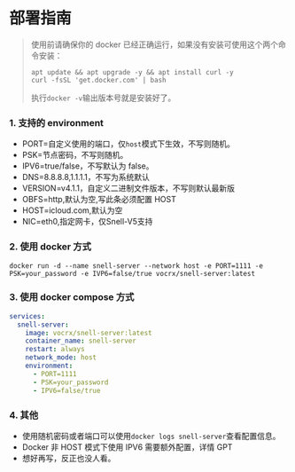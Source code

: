 # 部署指南

> 使用前请确保你的 docker 已经正确运行，如果没有安装可使用这个两个命令安装：
>
> ```shell
> apt update && apt upgrade -y && apt install curl -y
> curl -fsSL 'get.docker.com' | bash
> ```
>
> 执行`docker -v`输出版本号就是安装好了。

### 1. 支持的 environment

- PORT=自定义使用的端口，仅`host`模式下生效，不写则随机。
- PSK=节点密码，不写则随机。
- IPV6=true/false，不写默认为 false。
- DNS=8.8.8.8,1.1.1.1，不写为系统默认
- VERSION=v4.1.1，自定义二进制文件版本，不写则默认最新版
- OBFS=http,默认为空,写此条必须配置 HOST
- HOST=icloud.com,默认为空
- NIC=eth0,指定网卡，仅Snell-V5支持

### 2. 使用 docker 方式

```shell
docker run -d --name snell-server --network host -e PORT=1111 -e PSK=your_password -e IVP6=false/true vocrx/snell-server:latest
```

### 3. 使用 docker compose 方式

```yaml
services:
  snell-server:
    image: vocrx/snell-server:latest
    container_name: snell-server
    restart: always
    network_mode: host
    environment:
      - PORT=1111
      - PSK=your_password
      - IPV6=false/true
```

### 4. 其他

- 使用随机密码或者端口可以使用`docker logs snell-server`查看配置信息。
- Docker 非 HOST 模式下使用 IPV6 需要额外配置，详情 GPT
- 想好再写，反正也没人看。
